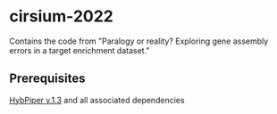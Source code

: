 # cirsium-2022
Contains the code from "Paralogy or reality? Exploring gene assembly errors in a target enrichment dataset."

## Prerequisites
[HybPiper v.1.3](https://github.com/mossmatters/HybPiper/wiki/HybPiper-Legacy-Wiki) and all associated dependencies


